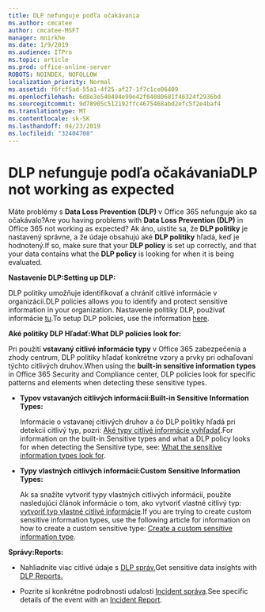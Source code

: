 ```yaml
---
title: DLP nefunguje podľa očakávania
ms.author: cmcatee
author: cmcatee-MSFT
manager: mnirkhe
ms.date: 1/9/2019
ms.audience: ITPro
ms.topic: article
ms.prod: office-online-server
ROBOTS: NOINDEX, NOFOLLOW
localization_priority: Normal
ms.assetid: f6fcf5ad-55a1-4f25-af27-1f7c1ce06409
ms.openlocfilehash: 6d8e3e540494e99e42f04080681f46324f2936bd
ms.sourcegitcommit: 9d78905c512192ffc4675468abd2efc5f2e4baf4
ms.translationtype: MT
ms.contentlocale: sk-SK
ms.lasthandoff: 04/23/2019
ms.locfileid: "32404708"
---
```

# <a name="dlp-not-working-as-expected"></a><span data-ttu-id="6ec94-102">DLP nefunguje podľa očakávania</span><span class="sxs-lookup"><span data-stu-id="6ec94-102">DLP not working as expected</span></span>


<span data-ttu-id="6ec94-103">Máte problémy s **Data Loss Prevention (DLP)** v Office 365 nefunguje ako sa očakávalo?</span><span class="sxs-lookup"><span data-stu-id="6ec94-103">Are you having problems with **Data Loss Prevention (DLP)** in Office 365 not working as expected?</span></span> <span data-ttu-id="6ec94-104">Ak áno, uistite sa, že **DLP politiky** je nastavený správne, a že údaje obsahujú aké **DLP politiky** hľadá, keď je hodnotený.</span><span class="sxs-lookup"><span data-stu-id="6ec94-104">If so, make sure that your **DLP policy** is set up correctly, and that your data contains what the **DLP policy** is looking for when it is being evaluated.</span></span> 
  
 <span data-ttu-id="6ec94-105">**Nastavenie DLP:**</span><span class="sxs-lookup"><span data-stu-id="6ec94-105">**Setting up DLP:**</span></span>
  
<span data-ttu-id="6ec94-106">DLP politiky umožňuje identifikovať a chrániť citlivé informácie v organizácii.</span><span class="sxs-lookup"><span data-stu-id="6ec94-106">DLP policies allows you to identify and protect sensitive information in your organization.</span></span> <span data-ttu-id="6ec94-107">Nastavenie politiky DLP, používať informácie [tu](https://docs.microsoft.com/office365/securitycompliance/prevent-data-loss#set-up-dlp).</span><span class="sxs-lookup"><span data-stu-id="6ec94-107">To setup DLP policies, use the information [here](https://docs.microsoft.com/office365/securitycompliance/prevent-data-loss#set-up-dlp).</span></span>
  
 <span data-ttu-id="6ec94-108">**Aké politiky DLP Hľadať:**</span><span class="sxs-lookup"><span data-stu-id="6ec94-108">**What DLP policies look for:**</span></span>
  
<span data-ttu-id="6ec94-109">Pri použití **vstavaný citlivé informácie typy** v Office 365 zabezpečenia a zhody centrum, DLP politiky hľadať konkrétne vzory a prvky pri odhaľovaní týchto citlivých druhov.</span><span class="sxs-lookup"><span data-stu-id="6ec94-109">When using the **built-in sensitive information types** in Office 365 Security and Compliance center, DLP policies look for specific patterns and elements when detecting these sensitive types.</span></span> 
  
- <span data-ttu-id="6ec94-110">**Typov vstavaných citlivých informácií:**</span><span class="sxs-lookup"><span data-stu-id="6ec94-110">**Built-in Sensitive Information Types:**</span></span>
    
    <span data-ttu-id="6ec94-111">Informácie o vstavanej citlivých druhov a čo DLP politiky hľadá pri detekcii citlivý typ, pozri: [Aké typy citlivé informácie vyhľadať](https://docs.microsoft.com/office365/securitycompliance/what-the-sensitive-information-types-look-for).</span><span class="sxs-lookup"><span data-stu-id="6ec94-111">For information on the built-in Sensitive types and what a DLP policy looks for when detecting the Sensitive type, see: [What the sensitive information types look for](https://docs.microsoft.com/office365/securitycompliance/what-the-sensitive-information-types-look-for).</span></span>
    
- <span data-ttu-id="6ec94-112">**Typy vlastných citlivých informácií:**</span><span class="sxs-lookup"><span data-stu-id="6ec94-112">**Custom Sensitive Information Types:**</span></span>
    
    <span data-ttu-id="6ec94-113">Ak sa snažíte vytvoriť typy vlastných citlivých informácií, použite nasledujúci článok informácie o tom, ako vytvoriť vlastné citlivý typ: [vytvoriť typ vlastné citlivé informácie](https://docs.microsoft.com/office365/securitycompliance/create-a-custom-sensitive-information-type).</span><span class="sxs-lookup"><span data-stu-id="6ec94-113">If you are trying to create custom sensitive information types, use the following article for information on how to create a custom sensitive type: [Create a custom sensitive information type](https://docs.microsoft.com/office365/securitycompliance/create-a-custom-sensitive-information-type).</span></span>
    
 <span data-ttu-id="6ec94-114">**Správy:**</span><span class="sxs-lookup"><span data-stu-id="6ec94-114">**Reports:**</span></span>
  
- <span data-ttu-id="6ec94-115">Nahliadnite viac citlivé údaje s [DLP správ.](https://docs.microsoft.com/office365/securitycompliance/data-loss-prevention-policies#dlp-reports)</span><span class="sxs-lookup"><span data-stu-id="6ec94-115">Get sensitive data insights with [DLP Reports.](https://docs.microsoft.com/office365/securitycompliance/data-loss-prevention-policies#dlp-reports)</span></span>
    
- <span data-ttu-id="6ec94-116">Pozrite si konkrétne podrobnosti udalosti [Incident správa](https://docs.microsoft.com/office365/securitycompliance/data-loss-prevention-policies#incident-reports).</span><span class="sxs-lookup"><span data-stu-id="6ec94-116">See specific details of the event with an [Incident Report](https://docs.microsoft.com/office365/securitycompliance/data-loss-prevention-policies#incident-reports).</span></span>
    

